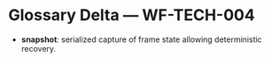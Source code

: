 # Glossary Delta — WF-TECH-004

- **snapshot**: serialized capture of frame state allowing deterministic recovery.
